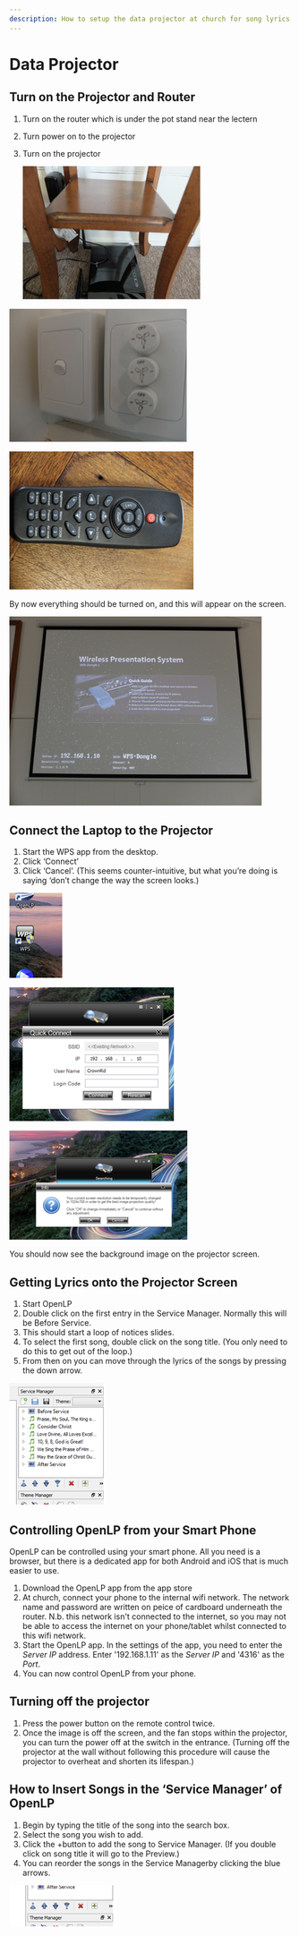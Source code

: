 ```yaml
---
description: How to setup the data projector at church for song lyrics.
---
```


# Data Projector

## Turn on the Projector and Router

1. Turn on the router which is under the pot stand near the lectern
2. Turn power on to the projector
3. Turn on the projector

   ![The router \(step 1\)](.gitbook/assets/rotuer.jpg)

![The data projector power point \(step 2\)](.gitbook/assets/power-point.jpg)

![Data projector remote control \(for step 3\). Press the red &apos;Power&apos; button.](.gitbook/assets/dp_remote.jpg)

By now everything should be turned on, and this will appear on the screen.

![](.gitbook/assets/boot-up-screen.jpg)

## Connect the Laptop to the Projector

1. Start the WPS app from the desktop.
2. Click ‘Connect’
3. Click ‘Cancel’. \(This seems counter-intuitive, but what you’re doing is saying ‘don’t change the way the screen looks.\) 

![Step 1](.gitbook/assets/wps-desktop.jpg)

![Step 2](.gitbook/assets/quick-connect.jpg)

![Step 3 \(click &apos;cancel&apos;\)](.gitbook/assets/cancel-resolution.jpg)

You should now see the background image on the projector screen.

## Getting Lyrics onto the Projector Screen

1. Start OpenLP 
2. Double click on the first entry in the Service Manager. Normally this will be Before Service.
3. This should start a loop of notices slides. 
4. To select the first song, double click on the song title. \(You only need to do this to get out of the loop.\) 
5. From then on you can move through the lyrics of the songs by pressing the down arrow.

![Service Manager \(for Step 2\)](.gitbook/assets/service-manager.jpg)

## Controlling OpenLP from your Smart Phone

OpenLP can be controlled using your smart phone. All you need is a browser, but there is a dedicated app for both Android and iOS that is much easier to use.

1. Download the OpenLP app from the app store
2. At church, connect your phone to the internal wifi network. The network name and password are written on peice of cardboard underneath the router. N.b. this network isn't connected to the internet, so you may not be able to access the internet on your phone/tablet whilst connected to this wifi network.
3. Start the OpenLP app. In the settings of the app, you need to enter the _Server IP_ address. Enter '192.168.1.11' as the _Server IP_ and '4316' as the _Port_.
4. You can now control OpenLP from your phone.

## Turning off the projector

1. Press the power button on the remote control twice.
2. Once the image is off the screen, and the fan stops within the projector, you can turn the power off at the switch in the entrance. \(Turning off the projector at the wall without following this procedure will cause the projector to overheat and shorten its lifespan.\)

## How to Insert Songs in the ‘Service Manager’ of OpenLP

1. Begin by typing the title of the song into the search box. 
2. Select the song you wish to add. 
3. Click the +button to add the song to Service Manager. \(If you double click on song title it will go to the Preview.\)  
4. You can reorder the songs in the Service Managerby clicking the blue arrows.

![Reorder songs using the blue up and down arrows \(Step 4\)](.gitbook/assets/reorder-songs.jpg)

